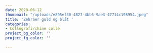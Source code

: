 ```yaml
---
date: 2020-06-12
thumbnail: "/uploads/e895ef30-4827-4bb6-9ae3-47714c198954.jpeg"
title: 'Zebraer guld og blåt '
categories:
- Collografi/chine collé
project_bg_color: ''
project_fg_color: ''

---
```

